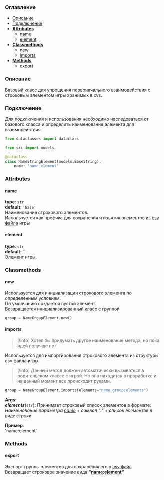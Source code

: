 ### Оглавление
- [Описание](#Описание)
- [Подключение](#Подключение)
- [**Attributes**](#attributes)
	- [name](#name)
	- [element](#element)
- [**Classmethods**](#classmethods)
	- [new](#new)
	- [imports](#imports)
- [**Methods**](#methods)
	- [export](#export)


### Описание
Базовый класс для упрощения первоначального взаимодействия с строковым элементом игры хранимых в cvs.

### Подключение

Для подключения и использования необходимо наследоваться от базового класса и определить наименование элемента для взаимодействия

```python
from dataclasses import dataclass

from src import models

@dataclass
class NameStringElement(models.BaseString):
	name: 'name_element'
```


### Attributes

#### name
**type**: `str`  
**default**: `'base'`   
Наименование строкового элементов.  
Используется как префикс для сохранения и изъятия элементов из [csv файла](doc/Server/FileCSV.md) игры

#### element
**type**: `str`  
**default**: ``  
Элемент игры.

### Classmethods

#### new
Используется для инициализации строкового элемента по определенным условиям.  
По умолчанию создается пустой элемент.  
Возвращается инициализированный класс с группой

```python
group = NameGroupElement.new()
```

#### imports
> [!info]
> Хотел бы придумать другое наименование метода, но пока идей получше нет

Используется для импортирования строкового элемента из структуры csv файла игры. 
> [!info]
> Данный метод должен автоматически вызываться в родительском классе с игрой. Но она находится в проработке и на данный момент все происходит руками.

```python
group = NameGroupElement.imports(elements="name_group:elements")
```

**Args**:  
	***elements***(`str`):   Принимает строковый список элементов в формате:   
	 *Наименование параметра [name](#name)* + *символ ":"* + *список элементов в виде строки*  

**Пример**:  
	'name:element'  

### Methods

#### export
Экспорт группы элементов для сохранения его в [csv файл](doc/Server/FileCSV.md)  
Возвращает строковое значение вида **"[name](#name):[element](#element)"**

